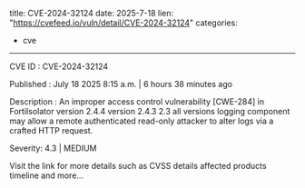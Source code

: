  
title: CVE-2024-32124
date: 2025-7-18
lien: "https://cvefeed.io/vuln/detail/CVE-2024-32124"
categories:
  - cve
---

CVE ID : CVE-2024-32124

Published :  July 18
2025
8:15 a.m. | 6 hours
38 minutes ago

Description : An improper access control vulnerability [CWE-284] in FortiIsolator version 2.4.4
version 2.4.3
2.3 all versions logging component may allow a remote authenticated read-only attacker to alter logs via a crafted HTTP request.

Severity: 4.3 | MEDIUM

Visit the link for more details
such as CVSS details
affected products
timeline
and more...
